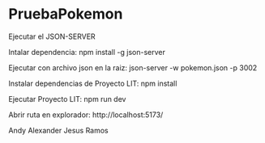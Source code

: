 # PruebaPokemon

Ejecutar el JSON-SERVER

Intalar dependencia:
npm install -g json-server

Ejecutar con archivo json en la raiz:
json-server -w pokemon.json -p 3002

Instalar dependencias de Proyecto LIT:
npm install

Ejecutar Proyecto LIT:
npm run dev

Abrir ruta en explorador:
http://localhost:5173/




Andy Alexander Jesus Ramos